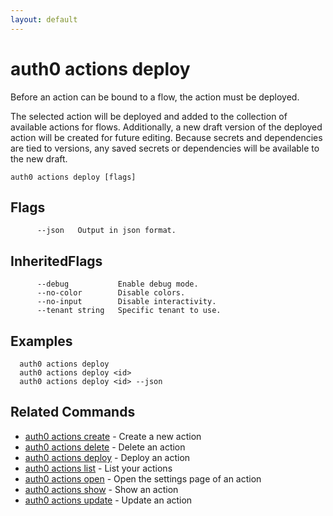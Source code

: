 ```yaml
---
layout: default
---
```

# auth0 actions deploy

Before an action can be bound to a flow, the action must be deployed.

The selected action will be deployed and added to the collection of available actions for flows. Additionally, a new draft version of the deployed action will be created for future editing. Because secrets and dependencies are tied to versions, any saved secrets or dependencies will be available to the new draft.

```
auth0 actions deploy [flags]
```


## Flags

```
      --json   Output in json format.
```


## InheritedFlags

```
      --debug           Enable debug mode.
      --no-color        Disable colors.
      --no-input        Disable interactivity.
      --tenant string   Specific tenant to use.
```

## Examples

```
  auth0 actions deploy
  auth0 actions deploy <id>
  auth0 actions deploy <id> --json
```


## Related Commands

- [auth0 actions create](auth0_actions_create.md) - Create a new action
- [auth0 actions delete](auth0_actions_delete.md) - Delete an action
- [auth0 actions deploy](auth0_actions_deploy.md) - Deploy an action
- [auth0 actions list](auth0_actions_list.md) - List your actions
- [auth0 actions open](auth0_actions_open.md) - Open the settings page of an action
- [auth0 actions show](auth0_actions_show.md) - Show an action
- [auth0 actions update](auth0_actions_update.md) - Update an action


